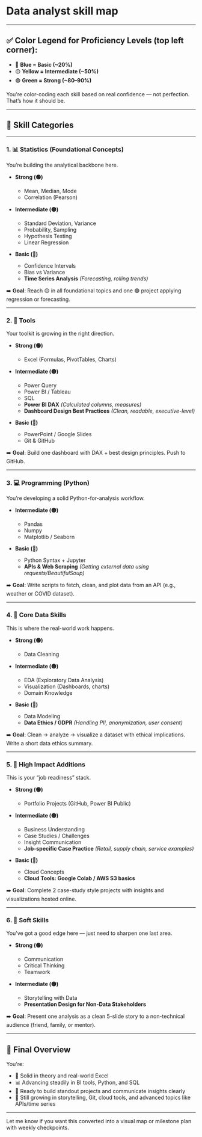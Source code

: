 # Data analyst skill map
---

## ✅ **Color Legend for Proficiency Levels** (top left corner):

* 🔵 **Blue = Basic (\~20%)**
* 🟡 **Yellow = Intermediate (\~50%)**
* 🟢 **Green = Strong (\~80–90%)**

You're color-coding each skill based on real confidence — not perfection. That’s how it should be.

---

## 🔢 **Skill Categories**

---

### 1. 📊 **Statistics** (Foundational Concepts)

You’re building the analytical backbone here.

* **Strong (🟢)**

  * Mean, Median, Mode
  * Correlation (Pearson)

* **Intermediate (🟡)**

  * Standard Deviation, Variance
  * Probability, Sampling
  * Hypothesis Testing
  * Linear Regression

* **Basic (🔵)**

  * Confidence Intervals
  * Bias vs Variance
  * **Time Series Analysis** *(Forecasting, rolling trends)*

➡️ **Goal**: Reach 🟡 in all foundational topics and one 🟢 project applying regression or forecasting.

---

### 2. 🧰 **Tools**

Your toolkit is growing in the right direction.

* **Strong (🟢)**

  * Excel (Formulas, PivotTables, Charts)

* **Intermediate (🟡)**

  * Power Query
  * Power BI / Tableau
  * SQL
  * **Power BI DAX** *(Calculated columns, measures)*
  * **Dashboard Design Best Practices** *(Clean, readable, executive-level)*

* **Basic (🔵)**

  * PowerPoint / Google Slides
  * Git & GitHub

➡️ **Goal**: Build one dashboard with DAX + best design principles. Push to GitHub.

---

### 3. 💻 **Programming (Python)**

You’re developing a solid Python-for-analysis workflow.

* **Intermediate (🟡)**

  * Pandas
  * Numpy
  * Matplotlib / Seaborn

* **Basic (🔵)**

  * Python Syntax + Jupyter
  * **APIs & Web Scraping** *(Getting external data using requests/BeautifulSoup)*

➡️ **Goal**: Write scripts to fetch, clean, and plot data from an API (e.g., weather or COVID dataset).

---

### 4. 🧠 **Core Data Skills**

This is where the real-world work happens.

* **Strong (🟢)**

  * Data Cleaning

* **Intermediate (🟡)**

  * EDA (Exploratory Data Analysis)
  * Visualization (Dashboards, charts)
  * Domain Knowledge

* **Basic (🔵)**

  * Data Modeling
  * **Data Ethics / GDPR** *(Handling PII, anonymization, user consent)*

➡️ **Goal**: Clean → analyze → visualize a dataset with ethical implications. Write a short data ethics summary.

---

### 5. 🎯 **High Impact Additions**

This is your “job readiness” stack.

* **Strong (🟢)**

  * Portfolio Projects (GitHub, Power BI Public)

* **Intermediate (🟡)**

  * Business Understanding
  * Case Studies / Challenges
  * Insight Communication
  * **Job-specific Case Practice** *(Retail, supply chain, service examples)*

* **Basic (🔵)**

  * Cloud Concepts
  * **Cloud Tools: Google Colab / AWS S3 basics**

➡️ **Goal**: Complete 2 case-study style projects with insights and visualizations hosted online.

---

### 6. 🤝 **Soft Skills**

You’ve got a good edge here — just need to sharpen one last area.

* **Strong (🟢)**

  * Communication
  * Critical Thinking
  * Teamwork

* **Intermediate (🟡)**

  * Storytelling with Data
  * **Presentation Design for Non-Data Stakeholders**

➡️ **Goal**: Present one analysis as a clean 5-slide story to a non-technical audience (friend, family, or mentor).

---

## 🧭 Final Overview

You're:

* 🧠 Solid in theory and real-world Excel
* 📊 Advancing steadily in BI tools, Python, and SQL
* 📂 Ready to build standout projects and communicate insights clearly
* 🌱 Still growing in storytelling, Git, cloud tools, and advanced topics like APIs/time series

---

Let me know if you want this converted into a visual map or milestone plan with weekly checkpoints.
